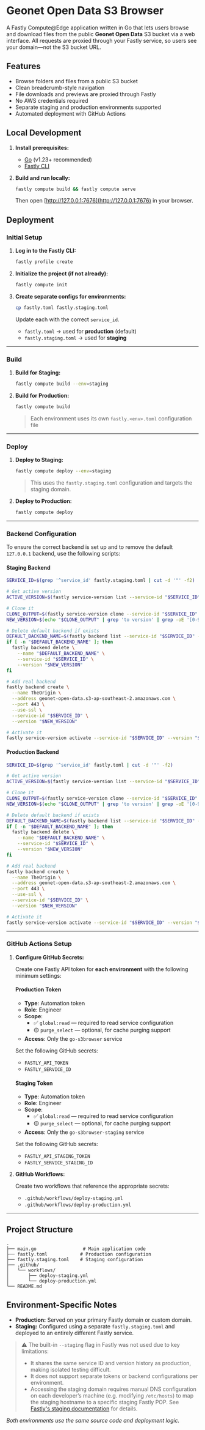 # Geonet Open Data S3 Browser

A Fastly Compute\@Edge application written in Go that lets users browse and download files from the public **Geonet Open Data** S3 bucket via a web interface. All requests are proxied through your Fastly service, so users see your domain—not the S3 bucket URL.

## Features

* Browse folders and files from a public S3 bucket
* Clean breadcrumb-style navigation
* File downloads and previews are proxied through Fastly
* No AWS credentials required
* Separate staging and production environments supported
* Automated deployment with GitHub Actions

## Local Development

1. **Install prerequisites:**

   * [Go](https://golang.org/dl/) (v1.23+ recommended)
   * [Fastly CLI](https://developer.fastly.com/reference/cli/)

2. **Build and run locally:**

   ```sh
   fastly compute build && fastly compute serve
   ```

   Then open [http://127.0.0.1:7676](http://127.0.0.1:7676) in your browser.

## Deployment

### Initial Setup

1. **Log in to the Fastly CLI:**

   ```sh
   fastly profile create
   ```

2. **Initialize the project (if not already):**

   ```sh
   fastly compute init
   ```

3. **Create separate configs for environments:**

   ```sh
   cp fastly.toml fastly.staging.toml
   ```

   Update each with the correct `service_id`.

   * `fastly.toml` → used for **production** (default)
   * `fastly.staging.toml` → used for **staging**

---

### Build

1. **Build for Staging:**

   ```sh
   fastly compute build --env=staging
   ```

2. **Build for Production:**

   ```sh
   fastly compute build
   ```

   > Each environment uses its own `fastly.<env>.toml` configuration file

---

### Deploy

1. **Deploy to Staging:**

   ```sh
   fastly compute deploy --env=staging
   ```

   > This uses the `fastly.staging.toml` configuration and targets the staging domain.

2. **Deploy to Production:**

   ```sh
   fastly compute deploy
   ```

---

### Backend Configuration

To ensure the correct backend is set up and to remove the default `127.0.0.1` backend, use the following scripts:

#### Staging Backend

```sh
SERVICE_ID=$(grep '^service_id' fastly.staging.toml | cut -d '"' -f2)

# Get active version
ACTIVE_VERSION=$(fastly service-version list --service-id "$SERVICE_ID" | grep 'active: true' -B 4 | grep 'Number' | head -n1 | cut -d ':' -f2 | tr -d ' ')

# Clone it
CLONE_OUTPUT=$(fastly service-version clone --service-id "$SERVICE_ID" --version "$ACTIVE_VERSION")
NEW_VERSION=$(echo "$CLONE_OUTPUT" | grep 'to version' | grep -oE '[0-9]+$')

# Delete default backend if exists
DEFAULT_BACKEND_NAME=$(fastly backend list --service-id "$SERVICE_ID" --version "$NEW_VERSION" | awk '$3 == "originless" { print $3 }')
if [ -n "$DEFAULT_BACKEND_NAME" ]; then
  fastly backend delete \
    --name "$DEFAULT_BACKEND_NAME" \
    --service-id "$SERVICE_ID" \
    --version "$NEW_VERSION"
fi

# Add real backend
fastly backend create \
  --name TheOrigin \
  --address geonet-open-data.s3-ap-southeast-2.amazonaws.com \
  --port 443 \
  --use-ssl \
  --service-id "$SERVICE_ID" \
  --version "$NEW_VERSION"

# Activate it
fastly service-version activate --service-id "$SERVICE_ID" --version "$NEW_VERSION"
```

#### Production Backend

```sh
SERVICE_ID=$(grep '^service_id' fastly.toml | cut -d '"' -f2)

# Get active version
ACTIVE_VERSION=$(fastly service-version list --service-id "$SERVICE_ID" | grep 'active: true' -B 4 | grep 'Number' | head -n1 | cut -d ':' -f2 | tr -d ' ')

# Clone it
CLONE_OUTPUT=$(fastly service-version clone --service-id "$SERVICE_ID" --version "$ACTIVE_VERSION")
NEW_VERSION=$(echo "$CLONE_OUTPUT" | grep 'to version' | grep -oE '[0-9]+$')

# Delete default backend if exists
DEFAULT_BACKEND_NAME=$(fastly backend list --service-id "$SERVICE_ID" --version "$NEW_VERSION" | awk '$3 == "originless" { print $3 }')
if [ -n "$DEFAULT_BACKEND_NAME" ]; then
  fastly backend delete \
    --name "$DEFAULT_BACKEND_NAME" \
    --service-id "$SERVICE_ID" \
    --version "$NEW_VERSION"
fi

# Add real backend
fastly backend create \
  --name TheOrigin \
  --address geonet-open-data.s3-ap-southeast-2.amazonaws.com \
  --port 443 \
  --use-ssl \
  --service-id "$SERVICE_ID" \
  --version "$NEW_VERSION"

# Activate it
fastly service-version activate --service-id "$SERVICE_ID" --version "$NEW_VERSION"
```

---

### GitHub Actions Setup

1. **Configure GitHub Secrets:**

   Create one Fastly API token for **each environment** with the following minimum settings:

   #### Production Token

   * **Type**: Automation token
   * **Role**: Engineer
   * **Scope**:
     * ✅ `global:read` — required to read service configuration
     * 🟡 `purge_select` — optional, for cache purging support
   * **Access**: Only the `go-s3browser` service

   Set the following GitHub secrets:

   * `FASTLY_API_TOKEN`
   * `FASTLY_SERVICE_ID`

   #### Staging Token

   * **Type**: Automation token
   * **Role**: Engineer
   * **Scope**:
     * ✅ `global:read` — required to read service configuration
     * 🟡 `purge_select` — optional, for cache purging support
   * **Access**: Only the `go-s3browser-staging` service

   Set the following GitHub secrets:

   * `FASTLY_API_STAGING_TOKEN`
   * `FASTLY_SERVICE_STAGING_ID`

2. **GitHub Workflows:**

   Create two workflows that reference the appropriate secrets:

   * `.github/workflows/deploy-staging.yml`
   * `.github/workflows/deploy-production.yml`

---

## Project Structure

```plaintext
.
├── main.go                 # Main application code
├── fastly.toml            # Production configuration
├── fastly.staging.toml    # Staging configuration
├── .github/
│   └── workflows/
│       ├── deploy-staging.yml
│       └── deploy-production.yml
└── README.md
```

## Environment-Specific Notes

* **Production:** Served on your primary Fastly domain or custom domain.
* **Staging:** Configured using a separate `fastly.staging.toml` and deployed to an entirely different Fastly service.

> ⚠️ The built-in `--staging` flag in Fastly was not used due to key limitations:
>
> * It shares the same service ID and version history as production, making isolated testing difficult.
> * It does not support separate tokens or backend configurations per environment.
> * Accessing the staging domain requires manual DNS configuration on each developer’s machine (e.g. modifying `/etc/hosts`) to map the staging hostname to a specific staging Fastly POP. See [Fastly's staging documentation](https://docs.fastly.com/en/guides/working-with-staging#accessing-the-staging-environment) for details.

*Both environments use the same source code and deployment logic.*
